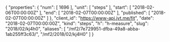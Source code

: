 {
  "properties": {
    "num": [
      1696
    ],
    "unit": [
      "steps"
    ],
    "start": [
      "2018-02-06T00:00:00Z"
    ],
    "end": [
      "2018-02-07T00:00:00Z"
    ],
    "published": [
      "2018-02-07T00:00:00Z"
    ]
  },
  "client_id": "https://www-api.jvt.me/fit",
  "date": "2018-02-07T00:00:00Z",
  "kind": "steps",
  "h": "h-measure",
  "slug": "2018/02/kj4h0",
  "aliases": [
    "/mf2/7e729951-dfba-49a8-abba-1ab255ff3c63/",
    "/mf2/2018/02/kj4H0"
  ]
}
